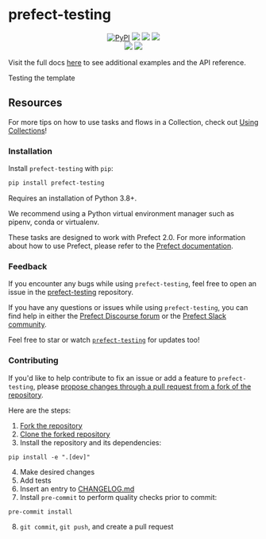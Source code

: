 # prefect-testing

<p align="center">
    <!--- Insert a cover image here -->
    <!--- <br> -->
    <a href="https://pypi.python.org/pypi/prefect-testing/" alt="PyPI version">
        <img alt="PyPI" src="https://img.shields.io/pypi/v/prefect-testing?color=0052FF&labelColor=090422"></a>
    <a href="https://github.com/discdiver/prefect-testing/" alt="Stars">
        <img src="https://img.shields.io/github/stars/discdiver/prefect-testing?color=0052FF&labelColor=090422" /></a>
    <a href="https://pypistats.org/packages/prefect-testing/" alt="Downloads">
        <img src="https://img.shields.io/pypi/dm/prefect-testing?color=0052FF&labelColor=090422" /></a>
    <a href="https://github.com/discdiver/prefect-testing/pulse" alt="Activity">
        <img src="https://img.shields.io/github/commit-activity/m/discdiver/prefect-testing?color=0052FF&labelColor=090422" /></a>
    <br>
    <a href="https://prefect-community.slack.com" alt="Slack">
        <img src="https://img.shields.io/badge/slack-join_community-red.svg?color=0052FF&labelColor=090422&logo=slack" /></a>
    <a href="https://discourse.prefect.io/" alt="Discourse">
        <img src="https://img.shields.io/badge/discourse-browse_forum-red.svg?color=0052FF&labelColor=090422&logo=discourse" /></a>
</p>

Visit the full docs [here](https://discdiver.github.io/prefect-testing) to see additional examples and the API reference.

Testing the template


<!--- ### Add a real-world example of how to use this Collection here

Offer some motivation on why this helps.

After installing `prefect-testing` and [saving the credentials](#saving-credentials-to-block), you can easily use it within your flows to help you achieve the aforementioned benefits!

```python
from prefect import flow, get_run_logger
```

--->

## Resources

For more tips on how to use tasks and flows in a Collection, check out [Using Collections](https://docs.prefect.io/collections/usage/)!

### Installation

Install `prefect-testing` with `pip`:

```bash
pip install prefect-testing
```

Requires an installation of Python 3.8+.

We recommend using a Python virtual environment manager such as pipenv, conda or virtualenv.

These tasks are designed to work with Prefect 2.0. For more information about how to use Prefect, please refer to the [Prefect documentation](https://docs.prefect.io/).

<!--- ### Saving credentials to block

Note, to use the `load` method on Blocks, you must already have a block document [saved through code](https://docs.prefect.io/concepts/blocks/#saving-blocks) or [saved through the UI](https://docs.prefect.io/ui/blocks/).

Below is a walkthrough on saving block documents through code.

1. Head over to <SERVICE_URL>.
2. Login to your <SERVICE> account.
3. Click "+ Create new secret key".
4. Copy the generated API key.
5. Create a short script, replacing the placeholders (or do so in the UI).

```python
from prefect_testing import Block
Block(api_key="API_KEY_PLACEHOLDER").save("BLOCK_NAME_PLACEHOLDER")
```

Congrats! You can now easily load the saved block, which holds your credentials:

```python
from prefect_testing import Block
Block.load("BLOCK_NAME_PLACEHOLDER")
```

!!! info "Registering blocks"

    Register blocks in this module to
    [view and edit them](https://docs.prefect.io/ui/blocks/)
    on Prefect Cloud:

    ```bash
    prefect block register -m prefect_testing
    ```

A list of available blocks in `prefect-testing` and their setup instructions can be found [here](https://discdiver.github.io/prefect-testing/blocks_catalog).

--->

### Feedback

If you encounter any bugs while using `prefect-testing`, feel free to open an issue in the [prefect-testing](https://github.com/discdiver/prefect-testing) repository.

If you have any questions or issues while using `prefect-testing`, you can find help in either the [Prefect Discourse forum](https://discourse.prefect.io/) or the [Prefect Slack community](https://prefect.io/slack).

Feel free to star or watch [`prefect-testing`](https://github.com/discdiver/prefect-testing) for updates too!

### Contributing

If you'd like to help contribute to fix an issue or add a feature to `prefect-testing`, please [propose changes through a pull request from a fork of the repository](https://docs.github.com/en/pull-requests/collaborating-with-pull-requests/proposing-changes-to-your-work-with-pull-requests/creating-a-pull-request-from-a-fork).

Here are the steps:

1. [Fork the repository](https://docs.github.com/en/get-started/quickstart/fork-a-repo#forking-a-repository)
2. [Clone the forked repository](https://docs.github.com/en/get-started/quickstart/fork-a-repo#cloning-your-forked-repository)
3. Install the repository and its dependencies:
```
pip install -e ".[dev]"
```
4. Make desired changes
5. Add tests
6. Insert an entry to [CHANGELOG.md](https://github.com/discdiver/prefect-testing/blob/main/CHANGELOG.md)
7. Install `pre-commit` to perform quality checks prior to commit:
```
pre-commit install
```
8. `git commit`, `git push`, and create a pull request
